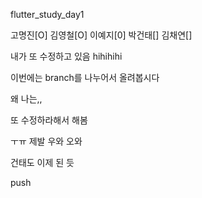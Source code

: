 flutter_study_day1


고명진[O]
김영철[O]
이예지[0]
박건태[]
김채연[]

내가 또 수정하고 있음
hihihihi


이번에는 branch를 나누어서 올려봅시다

왜 나는,,

또 수정하라해서 해봄

ㅜㅠ 제발
우와 오와

건태도 이제 된 듯

push